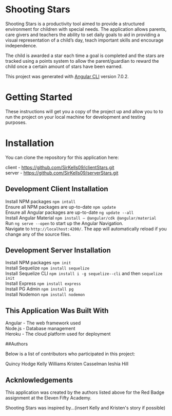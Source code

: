 # Shooting Stars
Shooting Stars is a productivity tool aimed to provide a structured environment for children with special needs. The application allows parents, care givers and teachers the ability to set daily goals to aid in providing a visual representation of a child’s day, teach important skills and encourage independence.  

The child is awarded a star each time a goal is completed and the stars are tracked using a points system to allow the parent/guardian to reward the child once a certain amount of stars have been earned.

This project was generated with [Angular CLI](https://github.com/angular/angular-cli) version 7.0.2.

# Getting Started
These instructions will get you a copy of the project up and allow you to to run the project on your local machine for development and testing purposes. 

# Installation 
You can clone the repository for this application here: 

client - https://github.com/SirKells09/clientStars.git
<br />
server - https://github.com/SirKells09/serverStars.git

## Development Client Installation

Install NPM packages `npm intall`
<br />
Ensure all NPM packages are up-to-date `npm update` 
<br />
Ensure all Angular packages are up-to-date `ng update --all`
<br />
Install Angular Material `npm install — @angular/cdk @angular/material` 
<br />
Run `ng serve --open` to start up the Angular Navigation. 
<br />
Navigate to `http://localhost:4200/`. The app will automatically reload if you change any of the source files.

## Development Server Installation

Install NPM packages `npm init` 
<br />
Install Sequelize `npm install sequelize`
<br />
Install Sequelize CLI `npm install i -g sequelize--cli` and then `sequelize init`
<br />
Install Express `npm install express`
<br />
Install PG Admin `npm install pg` 
<br />
Install Nodemon `npm install nodemon`

## This Application Was Built With 
Angular - The web framework used
<br />
Node.js - Database management 
<br />
Heroku - The cloud platform used for deployment

##Authors 

Below is a list of contributors who participated in this project:

Quincy Hodge
Kelly Williams
Kristen Casselman 
Ieshia Hill 

## Acknlowledgements
This application was created by the authors listed above for the Red Badge assignment at the Eleven Fifty Academy.

Shooting Stars was inspired by…(insert Kelly and Kristen's story if possible)



